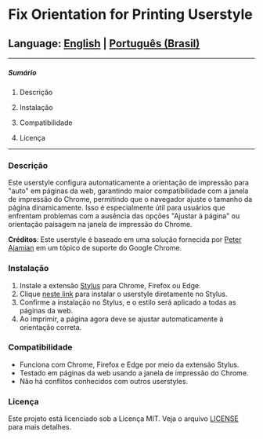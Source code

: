 # Fix Orientation for Printing Userstyle

## Language: [English](README_en.md) | [Português (Brasil)](README_pt-br.md)

---

##### Sumário

1. Descrição

2. Instalação

3. Compatibilidade

4. Licença

---

### Descrição

Este userstyle configura automaticamente a orientação de impressão para "auto" em páginas da web, garantindo maior compatibilidade com a janela de impressão do Chrome, permitindo que o navegador ajuste o tamanho da página dinamicamente. Isso é especialmente útil para usuários que enfrentam problemas com a ausência das opções "Ajustar à página" ou orientação paisagem na janela de impressão do Chrome.

**Créditos**: Este userstyle é baseado em uma solução fornecida por [Peter Ajamian](https://support.google.com/chrome/thread/3101500?hl=en&msgid=95601075) em um tópico de suporte do Google Chrome.

### Instalação

1. Instale a extensão [Stylus](https://add0n.com/stylus.html) para Chrome, Firefox ou Edge.
2. Clique [neste link](https://raw.githubusercontent.com/username/repository/main/fix-print-orientation.css) para instalar o userstyle diretamente no Stylus.
3. Confirme a instalação no Stylus, e o estilo será aplicado a todas as páginas da web.
4. Ao imprimir, a página agora deve se ajustar automaticamente à orientação correta.

### Compatibilidade

- Funciona com Chrome, Firefox e Edge por meio da extensão Stylus.
- Testado em páginas da web usando a janela de impressão do Chrome.
- Não há conflitos conhecidos com outros userstyles.

### Licença

Este projeto está licenciado sob a Licença MIT. Veja o arquivo [LICENSE](LICENSE) para mais detalhes.